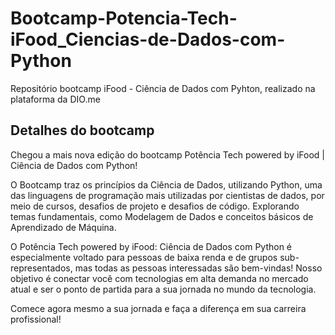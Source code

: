 # Bootcamp-Potencia-Tech-iFood_Ciencias-de-Dados-com-Python
Repositório bootcamp iFood - Ciência de Dados com Pyhton, realizado na plataforma da DIO.me

## Detalhes do bootcamp
Chegou a mais nova edição do bootcamp Potência Tech powered by iFood | Ciência de Dados com Python!

O Bootcamp traz os princípios da Ciência de Dados, utilizando Python, uma das linguagens de programação mais utilizadas por cientistas de dados, por meio de cursos, desafios de projeto e desafios de código. Explorando temas fundamentais, como Modelagem de Dados e conceitos básicos de Aprendizado de Máquina.

O Potência Tech powered by iFood: Ciência de Dados com Python é especialmente voltado para pessoas de baixa renda e de grupos sub-representados, mas todas as pessoas interessadas são bem-vindas! Nosso objetivo é conectar você com tecnologias em alta demanda no mercado atual e ser o ponto de partida para a sua jornada no mundo da tecnologia.

Comece agora mesmo a sua jornada e faça a diferença em sua carreira profissional!
